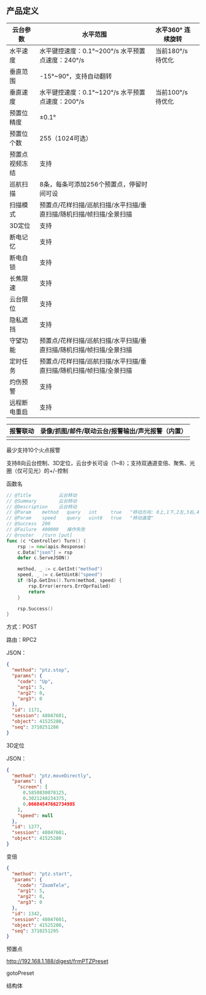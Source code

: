 ## 产品定义

| 云台参数       | 水平范围                                                     | 水平360° 连续旋转 |      |
| -------------- | ------------------------------------------------------------ | ----------------- | ---- |
| 水平速度       | 水平键控速度：0.1°~200°/s  水平预置点速度：240°/s            | 当前180°/s待优化  |      |
| 垂直范围       | -15°~90°，支持自动翻转                                       |                   |      |
| 垂直速度       | 水平键控速度：0.1°~120°/s  水平预置点速度：200°/s            | 当前100°/s待优化  |      |
| 预置位精度     | ±0.1°                                                        |                   |      |
| 预置位个数     | 255（1024可选）                                              |                   |      |
| 预置点视频冻结 | 支持                                                         |                   |      |
| 巡航扫描       | 8条，每条可添加256个预置点，停留时间可设                     |                   |      |
| 扫描模式       | 预置点/花样扫描/巡航扫描/水平扫描/垂直扫描/随机扫描/帧扫描/全景扫描 |                   |      |
| 3D定位         | 支持                                                         |                   |      |
| 断电记忆       | 支持                                                         |                   |      |
| 断电自锁       | 支持                                                         |                   |      |
| 长焦限速       | 支持                                                         |                   |      |
| 云台限位       | 支持                                                         |                   |      |
| 隐私遮挡       | 支持                                                         |                   |      |
| 守望功能       | 预置点/花样扫描/巡航扫描/水平扫描/垂直扫描/随机扫描/帧扫描/全景扫描 |                   |      |
| 定时任务       | 预置点/花样扫描/巡航扫描/水平扫描/垂直扫描/随机扫描/帧扫描/全景扫描 |                   |      |
| 灼伤预警       | 支持                                                         |                   |      |
| 远程断电重启   | 支持                                                         |                   |      |



| 报警联动 | 录像/抓图/邮件/联动云台/报警输出/声光报警（内置） |
| -------- | ------------------------------------------------- |
|          |                                                   |

最少支持10个火点报警

支持8向云台控制、3D定位，云台步长可设（1~8）；支持双通道变倍、聚焦、光圈（仅可见光）的+/-控制







函数名

```go
// @Title          云台转动
// @Summary        云台转动
// @Description    云台转动
// @Param	 method   query   int     true	 "转动方向: 0上,1下,2左,3右,4左上,5右上,6左下,7右下"
// @Param	 speed	  query   uint8   true	 "转动速度"
// @Success  200
// @Failure  400000   操作失败
// @router   /turn [put]
func (c *Controller) Turn() {
	rsp := new(apis.Response)
	c.Data["json"] = rsp
	defer c.ServeJSON()

	method, _ := c.GetInt("method")
	speed, _ := c.GetUint8("speed")
	if !blp.GetIns().Turn(method, speed) {
		rsp.Error(errors.ErrOprFailed)
		return
	}

	rsp.Success()
}
```



方式：POST 

路由：RPC2 

JSON：

```json
{
  "method": "ptz.stop",
  "params": {
    "code": "Up",
    "arg1": 5,
    "arg2": 0,
    "arg3": 0
  },
  "id": 1171,
  "session": 48047601,
  "object": 41525280,
  "seq": 3710251286
}
```



3D定位

JSON：

```json
{
  "method": "ptz.moveDirectly",
  "params": {
    "screen": [
      0.5850830078125,
      0.3021240234375,
      0.06684547662734985
    ],
    "speed": null
  },
  "id": 1277,
  "session": 48047601,
  "object": 41525280
}
```

变倍

```json
{
  "method": "ptz.start",
  "params": {
    "code": "ZoomTele",
    "arg1": 5,
    "arg2": 0,
    "arg3": 0
  },
  "id": 1342,
  "session": 48047601,
  "object": 41525280,
  "seq": 3710251295
}
```

预置点

http://192.168.1.188/digest/frmPTZPreset

gotoPreset

结构体

